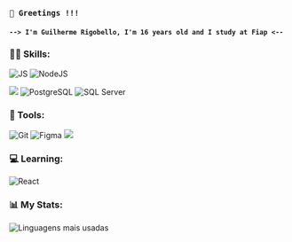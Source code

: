 
### `👋 Greetings !!!`
####  `--> I'm Guilherme Rigobello, I'm 16 years old and I study at Fiap <-- `

 ### 👨‍💻 Skills: 


![JS](https://img.shields.io/badge/JavaScript-323330?style=for-the-badge&logo=javascript&logoColor=F7DF1E&color=1f1f1f)
![NodeJS](https://img.shields.io/badge/node.js-6DA55F?style=for-the-badge&logo=node.js&logoColor=white&color=1f1f1f)




![](https://img.shields.io/badge/MongoDB-4EA94B?style=for-the-badge&logo=mongodb&logoColor=white&color=1f1f1f)
![PostgreSQL](https://img.shields.io/badge/PostgreSQL-000?style=for-the-badge&logo=postgresql&color=1f1f1f)
![SQL Server](https://img.shields.io/badge/SQL%20Server-CC2927?style=for-the-badge&logo=microsoft-sql-server&logoColor=white&color=1f1f1f)


### 🔧 Tools:


![Git](https://img.shields.io/badge/GIT-E44C30?style=for-the-badge&logo=git&logoColor=white&color=1f1f1f)
![Figma](https://img.shields.io/badge/Figma-696969?style=for-the-badge&logo=figma&logoColor=figma&color=1f1f1f)
![](https://img.shields.io/badge/Bootstrap-563D7C?style=for-the-badge&logo=bootstrap&logoColor=white&color=1f1f1f)

### 💻 Learning:
![React](https://img.shields.io/badge/React-20232A?style=for-the-badge&logo=react&logoColor=61DAFB&color=1f1f1f)

### 📊 My Stats:
![Linguagens mais usadas](https://github-readme-stats.vercel.app/api/top-langs/?username=Guilherme-Rigobello&layout=donut&theme=omni&bg_color=1f1f1f&border_color=2f2f2f)






